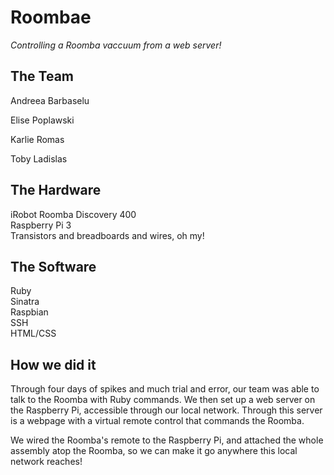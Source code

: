 # Roombae

*Controlling a Roomba vaccuum from a web server!*

## The Team  

Andreea Barbaselu

Elise Poplawski

Karlie Romas

Toby Ladislas

## The Hardware

iRobot Roomba Discovery 400  
Raspberry Pi 3  
Transistors and breadboards and wires, oh my!  

## The Software  

Ruby  
Sinatra  
Raspbian  
SSH  
HTML/CSS  

## How we did it  

Through four days of spikes and much trial and error, our team was able to talk to the Roomba with Ruby commands. We then set up a web server on the Raspberry Pi, accessible through our local network.  Through this server is a webpage with a virtual remote control that commands the Roomba.

We wired the Roomba's remote to the Raspberry Pi, and attached the whole assembly atop the Roomba, so we can make it go anywhere this local network reaches!
